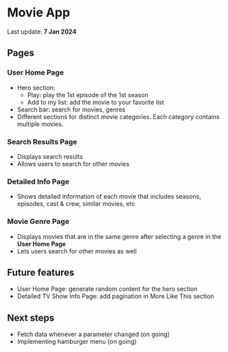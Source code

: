 # Movie App
Last update: **7 Jan 2024**

## Pages
### User Home Page

- Hero section:
  - Play: play the 1st episode of the 1st season
  - Add to my list: add the movie to your favorite list
- Search bar: search for movies, genres
- Different sections for distinct movie categories. Each category contains multiple movies.

### Search Results Page

- Displays search results
- Allows users to search for other movies

### Detailed Info Page

- Shows detailed information of each movie that includes seasons, episodes, cast & crew, similar movies, etc

### Movie Genre Page

- Displays movies that are in the same genre after selecting a genre in the **User Home Page**
- Lets users search for other movies as well

## Future features

- User Home Page: generate random content for the hero section
- Detailed TV Show Info Page: add pagination in More Like This section

## Next steps

- Fetch data whenever a parameter changed (on going)
- Implementing hamburger menu (on going)
